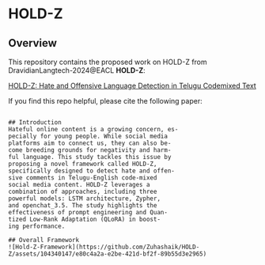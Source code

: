 # HOLD-Z
## Overview

This repository contains the proposed work on HOLD-Z from DravidianLangtech-2024@EACL **HOLD-Z**:

[HOLD-Z: Hate and Offensive Language Detection in Telugu Codemixed Text]()


If you find this repo helpful, please cite the following paper:

<!-- ```bibtex
} -->
```

## Introduction
Hateful online content is a growing concern, es-
pecially for young people. While social media
platforms aim to connect us, they can also be-
come breeding grounds for negativity and harm-
ful language. This study tackles this issue by
proposing a novel framework called HOLD-Z,
specifically designed to detect hate and offen-
sive comments in Telugu-English code-mixed
social media content. HOLD-Z leverages a
combination of approaches, including three
powerful models: LSTM architecture, Zypher,
and openchat_3.5. The study highlights the
effectiveness of prompt engineering and Quan-
tized Low-Rank Adaptation (QLoRA) in boost-
ing performance.

## Overall Framework
![Hold-Z-Framework](https://github.com/Zuhashaik/HOLD-Z/assets/104340147/e80c4a2a-e2be-421d-bf2f-89b55d3e2965)
